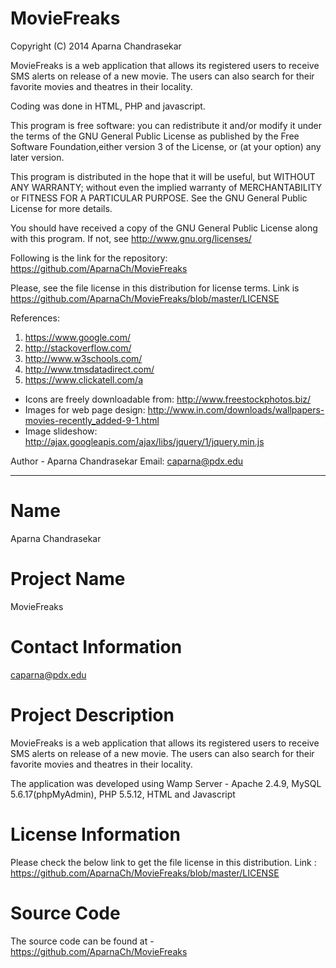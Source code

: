 MovieFreaks
===========

Copyright (C) 2014 Aparna Chandrasekar

MovieFreaks is a web application that allows its registered users to receive SMS alerts on release of a new movie. The users can also search for their favorite movies and theatres in their locality.

Coding was done in HTML, PHP and javascript.

This program is free software: you can redistribute it and/or modify it under the terms of the GNU General Public License as published by the Free Software Foundation,either version 3 of the License, or (at your option) any later version.
 
This program is distributed in the hope that it will be useful, but WITHOUT ANY WARRANTY; without even the implied warranty of MERCHANTABILITY or FITNESS FOR A PARTICULAR PURPOSE. See the GNU General Public License for more details.

You should have received a copy of the GNU General Public License along with this program. If not, see http://www.gnu.org/licenses/

Following is the link for the repository: https://github.com/AparnaCh/MovieFreaks

Please, see the file license in this distribution for license terms. Link is
https://github.com/AparnaCh/MovieFreaks/blob/master/LICENSE

 References:
 1. https://www.google.com/
 2. http://stackoverflow.com/
 3. http://www.w3schools.com/
 4. http://www.tmsdatadirect.com/
 5. https://www.clickatell.com/a
 
 * Icons are freely downloadable from: http://www.freestockphotos.biz/
 * Images for web page design: http://www.in.com/downloads/wallpapers-movies-recently_added-9-1.html
 * Image slideshow: http://ajax.googleapis.com/ajax/libs/jquery/1/jquery.min.js


Author - Aparna Chandrasekar 
Email: caparna@pdx.edu

**********************************************************************
Name
======
Aparna Chandrasekar

Project Name
============
MovieFreaks

Contact Information
=================
caparna@pdx.edu

Project Description
================
MovieFreaks is a web application that allows its registered users to receive SMS alerts on release of a new movie. The users can also search for their favorite movies and theatres in their locality.

The application was developed using Wamp Server - Apache 2.4.9, MySQL 5.6.17(phpMyAdmin), PHP 5.5.12, HTML and Javascript

License Information
================
Please check the below link to get the file license in this distribution.
Link :  https://github.com/AparnaCh/MovieFreaks/blob/master/LICENSE

Source Code
=========
The source code can be found at - https://github.com/AparnaCh/MovieFreaks

